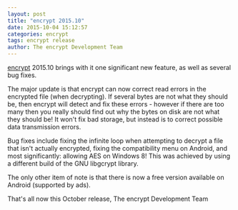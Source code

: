 ```yaml
---
layout: post
title: "encrypt 2015.10"
date: 2015-10-04 15:12:57
categories: encrypt
tags: encrypt release
author: The encrypt Development Team
---
```

[encrypt][] 2015.10 brings with it one significant new feature, as well as several bug fixes.

The major update is that encrypt can now correct read errors in the encrypted file (when decrypting). If several bytes are not what they should be, then encrypt will detect and fix these errors - however if there are too many then you really should find out why the bytes on disk are not what they should be! It won't fix bad storage, but instead is to correct possible data transmission errors.

Bug fixes include fixing the infinite loop when attempting to decrypt a file that isn't actually encrypted, fixing the compatibility menu on Android, and most significantly: allowing AES on Windows 8! This was achieved by using a different build of the GNU libgcrypt library.

The only other item of note is that there is now a free version available on Android (supported by ads).

That's all now this October release,
The encrypt Development Team

[encrypt]: /projects/encrypt
